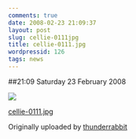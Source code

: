 ```yaml
---
comments: true
date: 2008-02-23 21:09:37
layout: post
slug: cellie-0111jpg
title: cellie-0111.jpg
wordpressid: 126
tags: news
---
```


##21:09 Saturday 23 February 2008


 [![](http://farm4.static.flickr.com/3097/2285098147_82913f7d92.jpg)](http://www.flickr.com/photos/thunderrabbit/2285098147/)
   

 
  [cellie-0111.jpg](http://www.flickr.com/photos/thunderrabbit/2285098147/)
    

  Originally uploaded by [thunderrabbit](http://www.flickr.com/people/thunderrabbit/)
 




  

